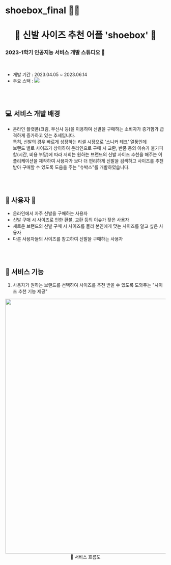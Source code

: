 # shoebox_final 👩‍💻

<h1 align="center">👟 신발 사이즈 추천 어플 'shoebox' 🥾  </h1>
<h3> 2023-1학기 인공지능 서비스 개발 스튜디오 🏫 </h3>
<br />

- 개발 기간 : 2023.04.05 ~ 2023.06.14
- 주요 스택 : <img src="https://img.shields.io/badge/Python-3776AB?style=for-the-badge&logo=appveyor&logo=Python&logoColor=white" />

<br />
<br />

## 💻 서비스 개발 배경
- 온라인 플랫폼(크림, 무신사 등)을 이용하여 신발을 구매하는 소비자가 증가함가 급격하게 증가하고 있는 추세입니다. <br /> 특히, 신발의 경우 빠르게 성장하는 리셀 시장으로 ‘스니커 테크’ 열풍인데 <br /> 브랜드 별로 사이즈가 상이하여 온라인으로 구매 시 교환, 반품 등의 이슈가 불가피함(시간, 비용 부담)에 따라 저희는 원하는 브랜드의 신발 사이즈 추천을 해주는 어플리케이션을 제작하여 사용자가 보다 더 편리하게 신발을 검색하고 사이즈를 추천 받아 구매할 수 있도록 도움을 주는 "슈박스"를 개발하였습니다.

 <br />
 <br />

## 👩 사용자 👨
- 온라인에서 자주 신발을 구매하는 사용자
- 신발 구매 시 사이즈로 인한 환불, 교환 등의 이슈가 잦은 사용자
- 새로운 브랜드의 신발 구매 시 사이즈를 몰라 본인에게 맞는 사이즈를 알고 싶은 사용자
- 다른 사용자들의 사이즈를 참고하여 신발을 구매하는 사용자

 <br />
 <br />
 
## 📌 서비스 기능
1. 사용자가 원하는 브랜드를 선택하여 사이즈를 추천 받을 수 있도록 도와주는 "사이즈 추천 기능 제공"
<p align="center">
  <img src : "https://github.com/choirayeon/shoebox_final/blob/main/1.png" width="800px />
 <br />
 <br />

## 📝 서비스 흐름도
<p align="center">
 
<br />
<br />
